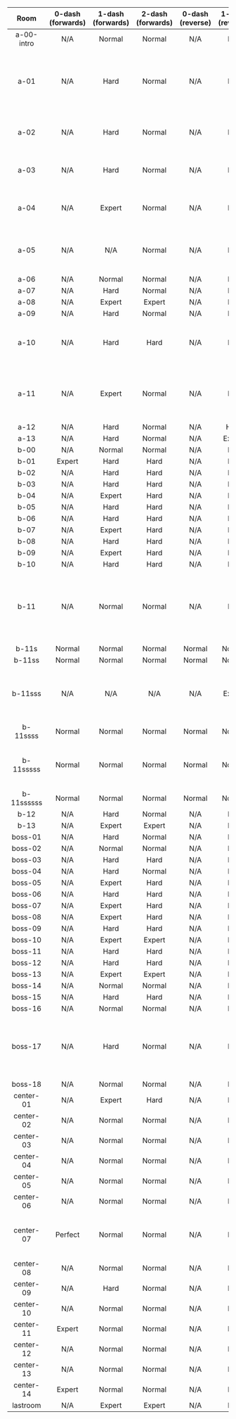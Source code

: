 | Room | 0-dash (forwards) | 1-dash (forwards) | 2-dash (forwards) | 0-dash (reverse) | 1-dash (reverse) | 2-dash (reverse) | Comments |
|:-:|:-:|:-:|:-:|:-:|:-:|:-:|-|
| a-00-intro | N/A | Normal | Normal | N/A | N/A | N/A |  |
| a-01 | N/A | Hard | Normal | N/A | N/A | N/A | Reverse possible with no dash (normal), but cut due to bad spawn |
| a-02 | N/A | Hard | Normal | N/A | N/A | N/A | Reverse possible but boring (fall) so cut |
| a-03 | N/A | Hard | Normal | N/A | N/A | N/A | Reverse possible but boring (fall) so cut |
| a-04 | N/A | Expert | Normal | N/A | N/A | N/A | Reverse possible but boring (fall) so cut |
| a-05 | N/A | N/A | Normal | N/A | N/A | N/A | 1DF doesn't always work because relies on screen wrap |
| a-06 | N/A | Normal | Normal | N/A | N/A | N/A |  |
| a-07 | N/A | Hard | Normal | N/A | N/A | N/A |  |
| a-08 | N/A | Expert | Expert | N/A | N/A | N/A |  |
| a-09 | N/A | Hard | Normal | N/A | N/A | N/A |  |
| a-10 | N/A | Hard | Hard | N/A | N/A | Perfect | 2DR requires reverse ultra + buffer climb jump |
| a-11 | N/A | Expert | Normal | N/A | N/A | N/A | 2DR possible, but requires very precise updiag demos |
| a-12 | N/A | Hard | Normal | N/A | Hard | Normal |  |
| a-13 | N/A | Hard | Normal | N/A | Expert | Normal |  |
| b-00 | N/A | Normal | Normal | N/A | N/A | N/A |  |
| b-01 | Expert | Hard | Hard | N/A | N/A | N/A |  |
| b-02 | N/A | Hard | Hard | N/A | N/A | N/A |  |
| b-03 | N/A | Hard | Hard | N/A | N/A | N/A |  |
| b-04 | N/A | Expert | Hard | N/A | N/A | N/A |  |
| b-05 | N/A | Hard | Hard | N/A | N/A | N/A |  |
| b-06 | N/A | Hard | Hard | N/A | N/A | N/A |  |
| b-07 | N/A | Expert | Hard | N/A | N/A | N/A |  |
| b-08 | N/A | Hard | Hard | N/A | N/A | N/A |  |
| b-09 | N/A | Expert | Hard | N/A | N/A | N/A |  |
| b-10 | N/A | Hard | Hard | N/A | N/A | N/A |  |
| b-11 | N/A | Normal | Normal | N/A | N/A | N/A | b-11 top route, b-11COPY bottom route, same difficulty (routing workaround) |
| b-11s | Normal | Normal | Normal | Normal | Normal | Normal |  |
| b-11ss | Normal | Normal | Normal | Normal | Normal | Normal |  |
| b-11sss | N/A | N/A | N/A | N/A | Expert | Normal | Forwards not possible, requires feather from previous screen |
| b-11ssss | Normal | Normal | Normal | Normal | Normal | Normal |  |
| b-11sssss | Normal | Normal | Normal | Normal | Normal | Normal | Required death, detach triggers added |
| b-11ssssss | Normal | Normal | Normal | Normal | Normal | Normal |  |
| b-12 | N/A | Hard | Normal | N/A | N/A | N/A |  |
| b-13 | N/A | Expert | Expert | N/A | N/A | N/A |  |
| boss-01 | N/A | Hard | Normal | N/A | N/A | N/A |  |
| boss-02 | N/A | Normal | Normal | N/A | N/A | N/A |  |
| boss-03 | N/A | Hard | Hard | N/A | N/A | N/A |  |
| boss-04 | N/A | Hard | Normal | N/A | N/A | N/A |  |
| boss-05 | N/A | Expert | Hard | N/A | N/A | N/A |  |
| boss-06 | N/A | Hard | Hard | N/A | N/A | N/A |  |
| boss-07 | N/A | Expert | Hard | N/A | N/A | N/A |  |
| boss-08 | N/A | Expert | Hard | N/A | N/A | N/A |  |
| boss-09 | N/A | Hard | Hard | N/A | N/A | N/A |  |
| boss-10 | N/A | Expert | Expert | N/A | N/A | N/A |  |
| boss-11 | N/A | Hard | Hard | N/A | N/A | N/A |  |
| boss-12 | N/A | Hard | Hard | N/A | N/A | N/A |  |
| boss-13 | N/A | Expert | Expert | N/A | N/A | N/A |  |
| boss-14 | N/A | Normal | Normal | N/A | N/A | N/A |  |
| boss-15 | N/A | Hard | Hard | N/A | N/A | N/A |  |
| boss-16 | N/A | Normal | Normal | N/A | N/A | N/A |  |
| boss-17 | N/A | Hard | Normal | N/A | N/A | N/A | 0DF possible, extremely precise and requires perfect timing so cut |
| boss-18 | N/A | Normal | Normal | N/A | N/A | N/A |  |
| center-01 | N/A | Expert | Hard | N/A | N/A | N/A |  |
| center-02 | N/A | Normal | Normal | N/A | N/A | N/A |  |
| center-03 | N/A | Normal | Normal | N/A | N/A | N/A |  |
| center-04 | N/A | Normal | Normal | N/A | N/A | N/A |  |
| center-05 | N/A | Normal | Normal | N/A | N/A | N/A |  |
| center-06 | N/A | Normal | Normal | N/A | N/A | N/A |  |
| center-07 | Perfect | Normal | Normal | N/A | N/A | N/A | 0DF requires neutral off lava wall out of feather |
| center-08 | N/A | Normal | Normal | N/A | N/A | N/A |  |
| center-09 | N/A | Hard | Normal | N/A | N/A | N/A |  |
| center-10 | N/A | Normal | Normal | N/A | N/A | N/A |  |
| center-11 | Expert | Normal | Normal | N/A | N/A | N/A |  |
| center-12 | N/A | Normal | Normal | N/A | N/A | N/A |  |
| center-13 | N/A | Normal | Normal | N/A | N/A | N/A |  |
| center-14 | Expert | Normal | Normal | N/A | N/A | N/A |  |
| lastroom | N/A | Expert | Expert | N/A | N/A | N/A |  |